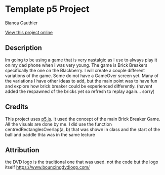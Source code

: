 # Template p5 Project

Bianca Gauthier

[View this project online](https://biwanka.github.io/CART253/topics/Bianca_Gauthier_Variation_Jam/index.html)

## Description

Im going to be using a game that is very nastalgic as I use to always play it on my dad phone when i was very young. 
 The game is Brick Breakers specifically the one on the Blackberry. I will create a couple different variations of the game. Some do not have a GameOver screen yet. Many of the variations I have other ideas to add, but the main point was to have fun and explore how brick breaker could be experienced differently.  (havent added the respawned of the bricks yet so refresh to replay again... sorry)

## Credits

This project uses [p5.js](https://p5js.org).
It used the concept of the main Brick Breaker Game.
All the visuals are done by me.
I did use the function centredRectanglesOverlap(a, b) that was shown in class and the start of the ball and paddle thta was in the same lecture


## Attribution

the DVD logo is the traditional one that was used. not the code but the logo itself https://www.bouncingdvdlogo.com/ 